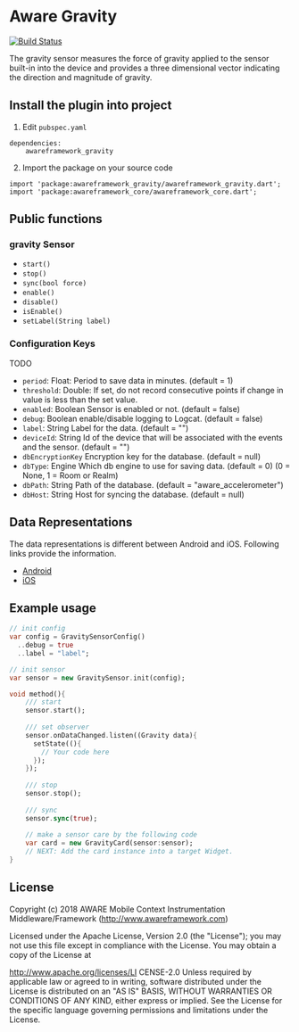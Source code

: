# Aware Gravity

[![Build Status](https://travis-ci.org/awareframework/awareframework_gravity.svg?branch=master)](https://travis-ci.org/awareframework/awareframework_gravity)

The gravity sensor measures the force of gravity applied to the sensor built-in into the device and provides a three dimensional vector indicating the direction and magnitude of gravity.

## Install the plugin into project
1. Edit `pubspec.yaml`
```
dependencies:
    awareframework_gravity
```

2. Import the package on your source code
```
import 'package:awareframework_gravity/awareframework_gravity.dart';
import 'package:awareframework_core/awareframework_core.dart';
```

## Public functions
### gravity Sensor
- `start()`
- `stop()` 
- `sync(bool force)`
- `enable()`
- `disable()`
- `isEnable()`
- `setLabel(String label)`

### Configuration Keys
TODO
- `period`: Float: Period to save data in minutes. (default = 1)
- `threshold`: Double: If set, do not record consecutive points if change in value is less than the set value.
- `enabled`: Boolean Sensor is enabled or not. (default = false)
- `debug`: Boolean enable/disable logging to Logcat. (default = false)
- `label`: String Label for the data. (default = "")
- `deviceId`: String Id of the device that will be associated with the events and the sensor. (default = "")
- `dbEncryptionKey` Encryption key for the database. (default = null)
- `dbType`: Engine Which db engine to use for saving data. (default = 0) (0 = None, 1 = Room or Realm)
- `dbPath`: String Path of the database. (default = "aware_accelerometer")
- `dbHost`: String Host for syncing the database. (default = null)

## Data Representations
The data representations is different between Android and iOS. Following links provide the information.
- [Android](https://github.com/awareframework/com.awareframework.android.sensor.gravity)
- [iOS](https://github.com/awareframework/com.awareframework.ios.sensor.gravity)

## Example usage
```dart
// init config
var config = GravitySensorConfig()
  ..debug = true
  ..label = "label";

// init sensor
var sensor = new GravitySensor.init(config);

void method(){
    /// start 
    sensor.start();
    
    /// set observer
    sensor.onDataChanged.listen((Gravity data){
      setState((){
        // Your code here
      });
    });
    
    /// stop
    sensor.stop();
    
    /// sync
    sensor.sync(true);  
    
    // make a sensor care by the following code
    var card = new GravityCard(sensor:sensor);
    // NEXT: Add the card instance into a target Widget.
}

```

## License
Copyright (c) 2018 AWARE Mobile Context Instrumentation Middleware/Framework (http://www.awareframework.com)

Licensed under the Apache License, Version 2.0 (the "License"); you may not use this file except in compliance with the License. You may obtain a copy of the License at

http://www.apache.org/licenses/LI
CENSE-2.0 Unless required by applicable law or agreed to in writing, software distributed under the License is distributed on an "AS IS" BASIS, WITHOUT WARRANTIES OR CONDITIONS OF ANY KIND, either express or implied. See the License for the specific language governing permissions and limitations under the License.
